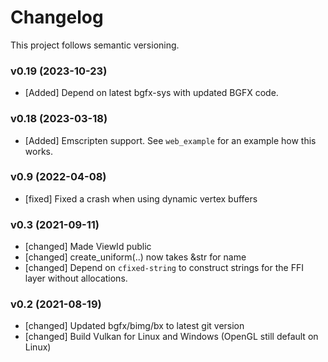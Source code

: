 # Changelog

This project follows semantic versioning.

### v0.19 (2023-10-23)

- [Added] Depend on latest bgfx-sys with updated BGFX code. 

### v0.18 (2023-03-18)

- [Added] Emscripten support. See `web_example` for an example how this works.

### v0.9 (2022-04-08)

- [fixed] Fixed a crash when using dynamic vertex buffers

### v0.3 (2021-09-11)

- [changed] Made ViewId public
- [changed] create_uniform(..) now takes &str for name
- [changed] Depend on `cfixed-string` to construct strings for the FFI layer without allocations.

### v0.2 (2021-08-19)

- [changed] Updated bgfx/bimg/bx to latest git version
- [changed] Build Vulkan for Linux and Windows (OpenGL still default on Linux)
